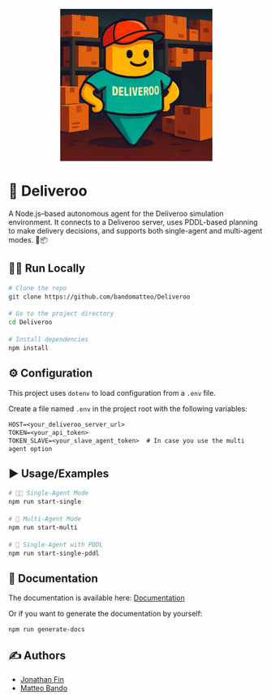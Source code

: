 
<p align="center">
<img src="https://raw.githubusercontent.com/bandomatteo/Deliveroo/refs/heads/dev/img/logo.png" alt="Alt Text" width="300" height="300">
</p>

# 🚀 Deliveroo

A Node.js–based autonomous agent for the Deliveroo simulation environment. It connects to a Deliveroo server, uses PDDL-based planning to make delivery decisions, and supports both single-agent and multi-agent modes. 🤖📦


## 🏃‍♂️ Run Locally


```bash
# Clone the repo
git clone https://github.com/bandomatteo/Deliveroo

# Go to the project directory
cd Deliveroo

# Install dependencies
npm install
```

## ⚙️ Configuration
This project uses `dotenv` to load configuration from a `.env` file. 

Create a file named `.env` in the project root with the following variables:
```dotenv
HOST=<your_deliveroo_server_url>
TOKEN=<your_api_token>
TOKEN_SLAVE=<your_slave_agent_token>  # In case you use the multi agent option

```
## ▶️ Usage/Examples

```bash
# 🧑‍💻 Single-Agent Mode
npm run start-single

# 👥 Multi-Agent Mode
npm run start-multi

# 📑 Single-Agent with PDDL
npm run start-single-pddl
```

## 📄  Documentation

The documentation is available here: [Documentation](https://bandomatteo.github.io/Deliveroo/)

Or if you want to generate the documentation by yourself:
```bash
npm run generate-docs
```



## ✍️ Authors
- [Jonathan Fin](https://github.com/Nathanoj02)
- [Matteo Bando](https://github.com/bandomatteo)



